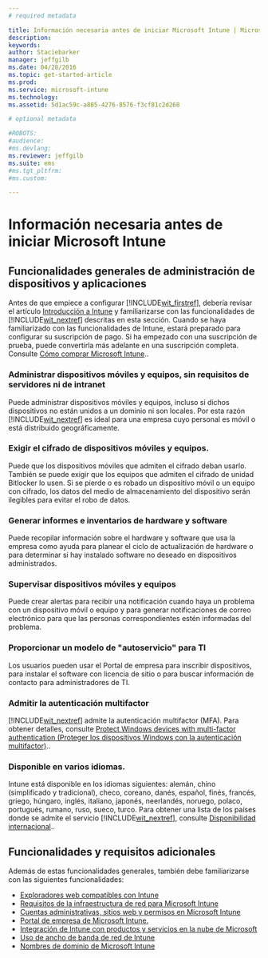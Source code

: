 ```yaml
---
# required metadata

title: Información necesaria antes de iniciar Microsoft Intune | Microsoft Intune
description:
keywords:
author: Staciebarker
manager: jeffgilb
ms.date: 04/28/2016
ms.topic: get-started-article
ms.prod:
ms.service: microsoft-intune
ms.technology:
ms.assetid: 5d1ac59c-a885-4276-8576-f3cf81c2d268

# optional metadata

#ROBOTS:
#audience:
#ms.devlang:
ms.reviewer: jeffgilb
ms.suite: ems
#ms.tgt_pltfrm:
#ms.custom:

---
```


# Información necesaria antes de iniciar Microsoft Intune
## Funcionalidades generales de administración de dispositivos y aplicaciones
Antes de que empiece a configurar [!INCLUDE[wit_firstref](../includes/wit_firstref_md.md)], debería revisar el artículo [Introducción a Intune](/intune/understand-explore/introduction-to-microsoft-intune) y familiarizarse con las funcionalidades de [!INCLUDE[wit_nextref](../includes/wit_nextref_md.md)] descritas en esta sección. Cuando se haya familiarizado con las funcionalidades de Intune, estará preparado para configurar su suscripción de pago. Si ha empezado con una suscripción de prueba, puede convertirla más adelante en una suscripción completa. Consulte [Cómo comprar Microsoft Intune](http://www.microsoft.com/en-us/server-cloud/products/microsoft-intune/Purchasing.aspx)..

### Administrar dispositivos móviles y equipos, sin requisitos de servidores ni de intranet
Puede administrar dispositivos móviles y equipos, incluso si dichos dispositivos no están unidos a un dominio ni son locales. Por esta razón [!INCLUDE[wit_nextref](../includes/wit_nextref_md.md)] es ideal para una empresa cuyo personal es móvil o está distribuido geográficamente.

### Exigir el cifrado de dispositivos móviles y equipos.
Puede que los dispositivos móviles que admiten el cifrado deban usarlo. También se puede exigir que los equipos que admiten el cifrado de unidad Bitlocker lo usen. Si se pierde o es robado un dispositivo móvil o un equipo con cifrado, los datos del medio de almacenamiento del dispositivo serán ilegibles para evitar el robo de datos.

### Generar informes e inventarios de hardware y software
Puede recopilar información sobre el hardware y software que usa la empresa como ayuda para planear el ciclo de actualización de hardware o para determinar si hay instalado software no deseado en dispositivos administrados.

### Supervisar dispositivos móviles y equipos
Puede crear alertas para recibir una notificación cuando haya un problema con un dispositivo móvil o equipo y para generar notificaciones de correo electrónico para que las personas correspondientes estén informadas del problema.

### Proporcionar un modelo de "autoservicio" para TI
Los usuarios pueden usar el Portal de empresa para inscribir dispositivos, para instalar el software con licencia de sitio o para buscar información de contacto para administradores de TI.

### Admitir la autenticación multifactor
[!INCLUDE[wit_nextref](../includes/wit_nextref_md.md)] admite la autenticación multifactor (MFA). Para obtener detalles, consulte [Protect Windows devices with multi-factor authentication (Proteger los dispositivos Windows con la autenticación multifactor)](/intune/deploy-use/protect-windows-devices-with-multi-factor-authentication)..

### Disponible en varios idiomas.
Intune está disponible en los idiomas siguientes: alemán, chino (simplificado y tradicional), checo, coreano, danés, español, finés, francés, griego, húngaro, inglés, italiano, japonés, neerlandés, noruego, polaco, portugués, rumano, ruso, sueco, turco. Para obtener una lista de los países donde se admite el servicio [!INCLUDE[wit_nextref](../includes/wit_nextref_md.md)], consulte [Disponibilidad internacional](https://products.office.com/en-us/business/international-availability)..

## Funcionalidades y requisitos adicionales   
Además de estas funcionalidades generales, también debe familiarizarse con las siguientes funcionalidades:

- [Exploradores web compatibles con Intune](supported-web-browsers.md)</br>
- [Requisitos de la infraestructura de red para Microsoft Intune](network-infrastructure-requirements-for-microsoft-intune.md)</br>
- [Cuentas administrativas, sitios web y permisos en Microsoft Intune](administrative-accounts-websites-perms.md)</br>
- [Portal de empresa de Microsoft Intune.](microsoft-intune-company-portal.md)</br>
- [Integración de Intune con productos y servicios en la nube de Microsoft](integration-with-cloud-services.md)</br>
- [Uso de ancho de banda de red de Intune](network-bandwidth-use.md)</br>
- [Nombres de dominio de Microsoft Intune](domain-names-for-microsoft-intune.md)


<!--HONumber=May16_HO1-->


